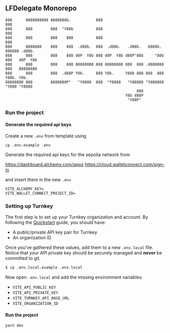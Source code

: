 ## LFDelegate Monorepo

```
888      8888888888 8888888b.           888                            888
888      888        888  "Y88b          888                            888
888      888        888    888          888                            888
888      8888888    888    888  .d88b.  888  .d88b.   .d88b.   8888b.  888888 .d88b.
888      888        888    888 d8P  Y8b 888 d8P  Y8b d88P"88b     "88b 888   d8P  Y8b
888      888        888    888 88888888 888 88888888 888  888 .d888888 888   88888888
888      888        888  .d88P Y8b.     888 Y8b.     Y88b 888 888  888 Y88b. Y8b.
88888888 888        8888888P"   "Y8888  888  "Y8888   "Y88888 "Y888888  "Y888 "Y8888
                                                          888
                                                     Y8b d88P
                                                      "Y88P"
```

### Run the project

#### Generate the required api keys

Create a new `.env` from template using

```
cp .env.example .env
```

Generate the required api keys for the sepolia network from

https://dashboard.alchemy.com/apps
https://cloud.walletconnect.com/sign-in

and insert them in the new `.env`

```
VITE_ALCHEMY_KEY=
VITE_WALLET_CONNECT_PROJECT_ID=
```

### Setting up Turnkey

The first step is to set up your Turnkey organization and account. By following the [Quickstart](https://docs.turnkey.com/getting-started/quickstart) guide, you should have:

- A public/private API key pair for Turnkey
- An organization ID

Once you've gathered these values, add them to a new `.env.local` file. Notice that your API private key should be securely managed and **_never_** be committed to git.

```bash
$ cp .env.local.example .env.local
```

Now open `.env.local` and add the missing environment variables:

- `VITE_API_PUBLIC_KEY`
- `VITE_API_PRIVATE_KEY`
- `VITE_TURNKEY_API_BASE_URL`
- `VITE_ORGANIZATION_ID`


#### Run the project

```
yarn dev
```
